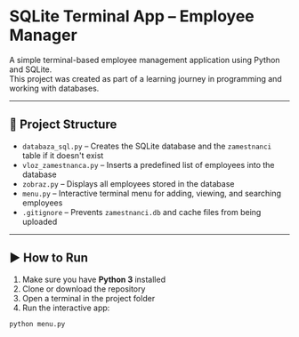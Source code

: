 # SQLite Terminal App – Employee Manager

A simple terminal-based employee management application using Python and SQLite.  
This project was created as part of a learning journey in programming and working with databases.

---

## 📂 Project Structure

- `databaza_sql.py` – Creates the SQLite database and the `zamestnanci` table if it doesn't exist
- `vloz_zamestnanca.py` – Inserts a predefined list of employees into the database
- `zobraz.py` – Displays all employees stored in the database
- `menu.py` – Interactive terminal menu for adding, viewing, and searching employees
- `.gitignore` – Prevents `zamestnanci.db` and cache files from being uploaded

---

## ▶️ How to Run

1. Make sure you have **Python 3** installed
2. Clone or download the repository
3. Open a terminal in the project folder
4. Run the interactive app:

```bash
python menu.py
